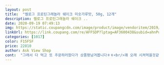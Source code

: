 ```yaml
---
layout: post 
title:  "켈로그 프로틴그래놀라 쉐이크 미숫가루맛, 50g, 12개" 
description: 켈로그 프로틴그래놀라 쉐이크 ..
date: 2020-09-19 07:49:13 
img: https://static.coupangcdn.com/image/product/image/vendoritem/2019/09/09/5197972774/1d1a314e-c651-4627-8b2c-106a0bbf7fec.jpg 
linkUrl: https://link.coupang.com/re/AFFSDP?lptag=AF3600438&subid=ahnPublicAsk&pageKey=1795781701&itemId=3055082797&vendorItemId=71043083678&traceid=V0-113-cb91b9695f61e3ba 
categories: [1017] 
color: F15F5F 
price: 22810 
author: Ask View Shop 
cont:  "그래서 다 먹고 또 주문하러왔다가 상품평남겨봅니다ㅎㅎ<br/>꽤 오래 시켜먹을것같아요ㅎㅎ<br/>다음주부터 운동도 시작하는데<br/>다이어트를 해보고자 주문해봤습니다!<br/>다이어트에 반이 식단조절이라기에<br/>며칠은 숙제하는 기분으로 챙겨먹었는데<br/>상품의 유통기한은 박스 밖에도 표기가 되어있고, 개별적으로 바닥에도 찍혀있네요!<br/>생각보다 맛있고 고소하고, 우유에 타먹었더니 든든한기분이라 좋아요!<br/>선식이나 뮤즐리 같은걸 별로 좋아하지않아 걱정이 많았는데<br/>시간이 일년정도 남았네요!<br/>야식도 끊고 간식도 줄이고 아침대용으로 간단히 먹으려고 시키면서도<br/>야식에 간식을 너무 많이,자주 먹다보니 살이 급격히 쪄서.<br/>.<br/>ㅜㅜ<br/>역시나 배송은 늘 빨라서 좋습니다!<br/>예전에 먹어보고 맛있던 기억이있어서 식사대용으로 먹을려고 시켰습니다<br/>익숙해졌는지 자꾸 먹고 싶어서 사실 연속 두개먹은날도 있어요... <br/>... <br/><br/>코로나로 집에서 아이들과 뒹굴거리며<br/>" 
---
```

